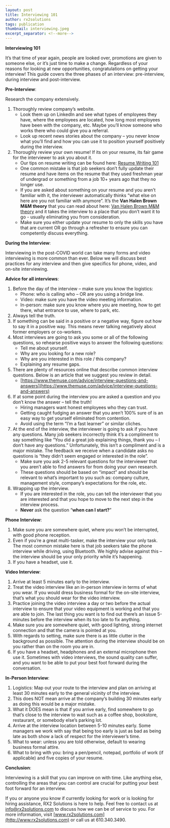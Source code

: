 ```yaml
---
layout: post
title: Interviewing 101
author: rx2solutions
tags: publication
thumbnail: interviewing.jpeg
excerpt_separator: <!--more-->
---
```


**Interviewing 101**

It’s that time of year again, people are looked over, promotions are given to someone else, or it’s just time to make a change. Regardless of your reasons for looking at new opportunities, congratulations on getting your interview!  This guide covers the three phases of an interview: pre-interview, during interview and post-interview.
<!--more-->

**Pre-Interview**:

Research the company extensively.
1.  Thoroughly review company’s website.  
    - Look them up on LinkedIn and see what types of employees they have, where the employees are located, how long most employees have been with the company, etc. Maybe you’ll know someone who works there who could give you a referral.
    - Look up recent news stories about the company – you never know what you’ll find and how you can use it to position yourself positively during the                   interview.    
3. Thoroughly review your own resume!  If its on your resume, its fair game for the interviewer to ask you about it.
    - Our tips on resume writing can be found here: [Resume Writing 101](https://rx2solutions.com/2020/08/19/resume-writing.html)
    - One common mistake is that job seekers don’t fully update their resume and have items on the resume that they used freshman year of undergrad or                   something from a job 10+ years ago that they no longer use.
    - If you are asked about something on your resume and you aren’t familiar with it, the interviewer automatically thinks “what else on here are you not               familiar with anymore”.  It’s the **Van Halen Brown M&M theory** that you can read about here: [Van Halen Brown M&M theory](https://www.entrepreneur.com/article/232420) and it takes the interview to a place that you don’t want it to go - usually eliminating you from consideration.
    - Make sure you either update your resume to only the skills you have that are current OR go through a refresher to ensure you can competently discuss               everything.
  
**During the Interview**:

Interviewing in the post-COVID world can take many forms and video interviewing is more common than ever.  Below we will discuss best practices for any interview and then give specifics for phone, video, and on-site interviewing.

**Advice for all interviews**:
1.  Before the day of the interview – make sure you know the logistics:
    -   Phone:  who is calling who – OR are you using a bridge line.
    -   Video:  make sure you have the video meeting information.
    -   In-person:  make sure you know where you are meeting, how to get there, what entrance to use, where to park, etc.
3.  Always tell the truth.
3.  If something can be said in a positive or a negative way, figure out how to say it in a positive way.  This means never talking negatively about former             employers or co-workers.
3.  Most interviews are going to ask you some or all of the following questions, so rehearse positive ways to answer the following questions:
    -   Tell me about yourself.
    -   Why are you looking for a new role?
    -   Why are you interested in this role / this company?
    -   Explaining any resume gaps.
3.  There are plenty of resources online that describe common interview questions.  Below is an article that we suggest you review in detail.
    -   [https://www.themuse.com/advice/interview-questions-and-answers](https://www.themuse.com/advice/interview-questions-and-answers)
3.  If at some point during the interview you are asked a question and you don’t know the answer – tell the truth!
    -   Hiring managers want honest employees who they can trust.
    -   Getting caught fudging an answer that you aren’t 100% sure of is an easy way to get yourself eliminated from contention.
    -   Avoid using the term “I’m a fast learner” or similar cliches.
3.  At the end of the interview, the interviewer is going to ask if you have any questions.  Many job seekers incorrectly think it’s a compliment to say              something like “You did a great job explaining things, thank you – I don’t have any questions.” Unfortunately, this isn’t a compliment and is a major              mistake.  The feedback we receive when a candidate asks no questions is “they didn’t seem engaged or interested in the role”.
    -   Make sure you ask 2-5 relevant questions for the interviewer that you aren’t able to find answers for from doing your own research.
    -   These questions should be based on “impact” and should be relevant to what’s important to you such as:  company culture, management style, company’s               expectations for the role, etc.
3.  Wrapping up the interview.
    -   If you are interested in the role, you can tell the interviewer that you are interested and that you hope to move to the next step in the interview             process.
    -   **Never** ask the question “**when can I start?**”

**Phone Interview**:
1. Make sure you are somewhere quiet, where you won’t be interrupted, with good phone reception.
1. Even if you’re a great multi-tasker, make the interview your only task.  The most common mistake here is that job seekers take the phone interview while        driving, using Bluetooth.  We highly advise against this – the interview should be your only priority while it’s happening.
1. If you have a headset, use it.
  
**Video Interview**:
1. Arrive at least 5 minutes early to the interview.
1. Treat the video interview like an in-person interview in terms of what you wear.  If you would dress business formal for the on-site interview, that’s what     you should wear for the video interview.
1. Practice joining the video interview a day or two before the actual interview to ensure that your video equipment is working and that you are able to join.     The last thing you want is to find out there’s an issue 5-minutes before the interview when its too late to fix anything.
1. Make sure you are somewhere quiet, with good lighting, strong internet connection and that the camera is pointed at you.
1. With regards to setting, make sure there is as little clutter in the background as possible.  The attention during the interview should be on you rather        than on the room you are in.
1. If you have a headset, headphones and an external microphone then use it.  Sometimes with video interviews, the sound quality can suffer, and you want to      be able to put your best foot forward during the conversation.
  
**In-Person Interview**:
1. Logistics:  Map out your route to the interview and plan on arriving at least 30 minutes early to the general vicinity of the interview.
1.  This does NOT mean arrive at the company’s building 30 minutes early as doing this would be a major mistake.
1.  What it DOES mean is that if you arrive early, find somewhere to go that’s close to the interview to wait such as a coffee shop, bookstore, restaurant, or      somebody else’s parking lot.
1.  Arrive at the interview location between 5-10 minutes early.  Some managers we work with say that being too early is just as bad as being late as both show      a lack of respect for the interviewer’s time.
1.  What to wear:  unless you are told otherwise, default to wearing business formal attire.
1.  What to bring with you:  bring a pen/pencil, notepad, portfolio of work (if applicable) and five copies of your resume.
 
**Conclusion**:

Interviewing is a skill that you can improve on with time.  Like anything else, controlling the areas that you can control are crucial for putting your best foot forward for an interview.

If you or anyone you know if currently looking for work or is looking for hiring assistance, RX2 Solutions is here to help.  Feel free to contact us at [info@rx2solutions.com](mailto:info@rx2solutions.com) to discuss how we can be of service to you.  For more information, visit [www.rx2solutions.com](http://www.rx2solutions.com) or call us at 610.340.3490.
